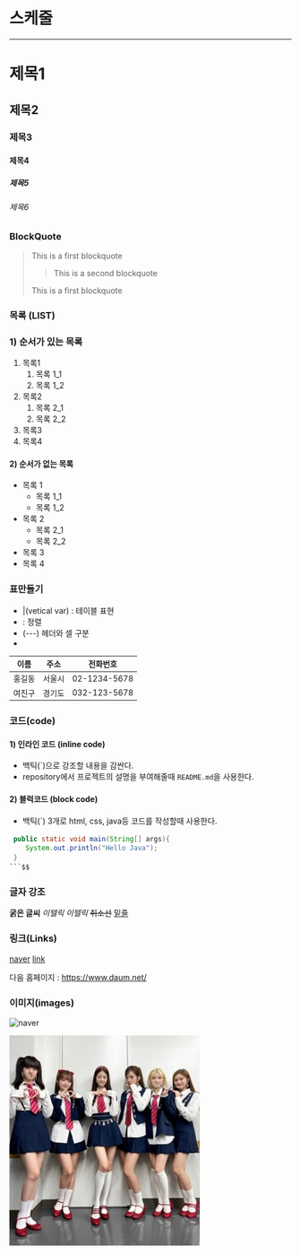 # 스케줄

---

# 제목1

## 제목2

### 제목3

#### 제목4

##### 제목5

###### 제목6

### BlockQuote

> This is a first blockquote
>
> > This is a second blockquote
>
> This is a first blockquote

### 목록 (LIST)

### 1) 순서가 있는 목록

1. 목록1
   1. 목록 1_1
   2. 목록 1_2
2. 목록2
   1. 목록 2_1
   2. 목록 2_2
3. 목록3
4. 목록4

#### 2) 순서가 없는 목록

- 목록 1
  - 목록 1_1
  - 목록 1_2
- 목록 2
  - 목록 2_1
  - 목록 2_2
- 목록 3
- 목록 4

### 표만들기

- |(vetical var) : 테이블 표현
- : 정렬
- (---) 헤더와 셀 구분
-

|  이름  |  주소  |   전화번호   |
| :----: | :----: | :----------: |
| 홍길동 | 서울시 | 02-1234-5678 |
| 여진구 | 경기도 | 032-123-5678 |

### 코드(code)

#### 1) 인라인 코드 (inline code)

- 백틱(\`)으로 강조할 내용을 감싼다.
- repository에서 프로젝트의 설명을 부여해줄때 `README.md`을 사용한다.

#### 2) 블럭코드 (block code)

- 백틱(`) 3개로 html, css, java등 코드를 작성할때 사용한다.

````java
 public static void main(String[] args){
    System.out.println("Hello Java");
 }
```$$
````

### 글자 강조

**굵은 글씨**
_이텔릭_
_이텔릭_
~~취소선~~
<u>밑줄</u>

### 링크(Links)

[naver](https://www.naver.com/)
[link](a.txt)

다음 홈페이지 : <https://www.daum.net/>

### 이미지(images)

![naver](https://s.pstatic.net/static/www/mobile/edit/20221214/cropImg_728x360_112938033356218664.jpeg)

![box](images/ive.jpg)

